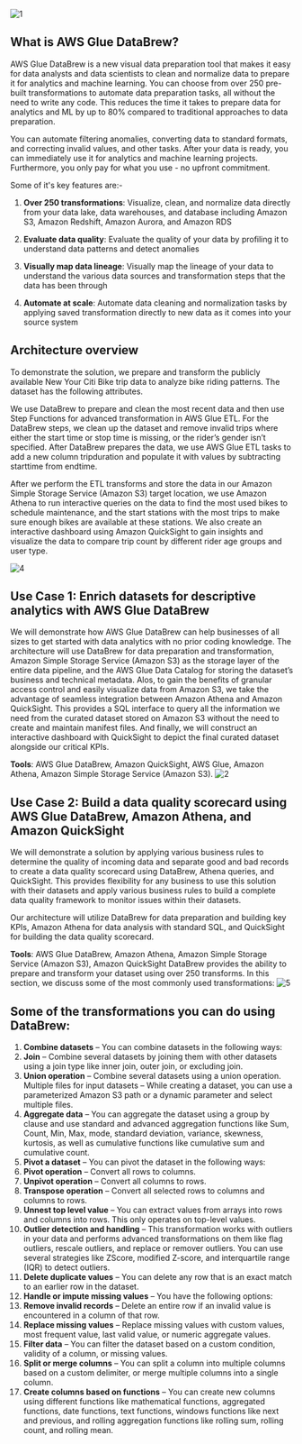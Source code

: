 ![1](https://user-images.githubusercontent.com/15683958/167124431-271bab41-1545-4421-b201-1b339e402c40.png)

## What is AWS Glue DataBrew?

AWS Glue DataBrew is a new visual data preparation tool that makes it easy for data analysts and data scientists to clean and normalize data to prepare it for analytics and machine learning. You can choose from over 250 pre-built transformations to automate data preparation tasks, all without the need to write any code. This reduces the time it takes to prepare data for analytics and ML by up to 80% compared to traditional approaches to data preparation.
 
You can automate filtering anomalies, converting data to standard formats, and correcting invalid values, and other tasks. After your data is ready, you can immediately use it for analytics and machine learning projects. Furthermore, you only pay for what you use - no upfront commitment.
 
Some of it's key features are:-
1. **Over 250 transformations**: Visualize, clean, and normalize data directly from your data lake, data warehouses, and database including Amazon S3, Amazon Redshift, Amazon Aurora, and Amazon RDS

2. **Evaluate data quality**: Evaluate the quality of your data by profiling it to understand data patterns and detect anomalies

3. **Visually map data lineage**: Visually map the lineage of your data to understand the various data sources and transformation steps that the data has been through

4. **Automate at scale**: Automate data cleaning and normalization tasks by applying saved transformation directly to new data as it comes into your source system

## Architecture overview
To demonstrate the solution, we prepare and transform the publicly available New Your Citi Bike trip data to analyze bike riding patterns. The dataset has the following attributes.

We use DataBrew to prepare and clean the most recent data and then use Step Functions for advanced transformation in AWS Glue ETL. For the DataBrew steps, we clean up the dataset and remove invalid trips where either the start time or stop time is missing, or the rider’s gender isn’t specified. After DataBrew prepares the data, we use AWS Glue ETL tasks to add a new column tripduration and populate it with values by subtracting starttime from endtime.

After we perform the ETL transforms and store the data in our Amazon Simple Storage Service (Amazon S3) target location, we use Amazon Athena to run interactive queries on the data to find the most used bikes to schedule maintenance, and the start stations with the most trips to make sure enough bikes are available at these stations. We also create an interactive dashboard using Amazon QuickSight to gain insights and visualize the data to compare trip count by different rider age groups and user type.

![4](https://user-images.githubusercontent.com/15683958/167124389-4c1dc462-9cba-4aa0-b502-6999593feeb4.png)

## Use Case 1: Enrich datasets for descriptive analytics with AWS Glue DataBrew

We will demonstrate how AWS Glue DataBrew can help businesses of all sizes to get started with data analytics with no prior coding knowledge. The architecture will use DataBrew for data preparation and transformation, Amazon Simple Storage Service (Amazon S3) as the storage layer of the entire data pipeline, and the AWS Glue Data Catalog for storing the dataset’s business and technical metadata. Alos, to gain the benefits of granular access control and easily visualize data from Amazon S3, we take the advantage of seamless integration between Amazon Athena and Amazon QuickSight. This provides a SQL interface to query all the information we need from the curated dataset stored on Amazon S3 without the need to create and maintain manifest files. And finally, we will construct an interactive dashboard with QuickSight to depict the final curated dataset alongside our critical KPIs.

**Tools**: AWS Glue DataBrew, Amazon QuickSight, AWS Glue, Amazon Athena, Amazon Simple Storage Service (Amazon S3).
![2](https://user-images.githubusercontent.com/15683958/167124345-74b2eb03-7136-4dd3-a9e6-0871418ea638.png)



## Use Case 2: Build a data quality scorecard using AWS Glue DataBrew, Amazon Athena, and Amazon QuickSight

We will demonstrate a solution by applying various business rules to determine the quality of incoming data and separate good and bad records to create a data quality scorecard using DataBrew, Athena queries, and QuickSight. This provides flexibility for any business to use this solution with their datasets and apply various business rules to build a complete data quality framework to monitor issues within their datasets.
 
Our architecture will utilize DataBrew for data preparation and building key KPIs, Amazon Athena for data analysis with standard SQL, and QuickSight for building the data quality scorecard.
 
**Tools**: AWS Glue DataBrew, Amazon Athena, Amazon Simple Storage Service (Amazon S3), Amazon QuickSight
DataBrew provides the ability to prepare and transform your dataset using over 250 transforms. In this section, we discuss some of the most commonly used transformations:
![5](https://user-images.githubusercontent.com/15683958/167124323-1d0d1c40-e1d6-43f8-9ce1-d7d5f13c3809.png)


## Some of the transformations you can do using DataBrew:
1. **Combine datasets** – You can combine datasets in the following ways:
2. **Join** – Combine several datasets by joining them with other datasets using a join type like inner join, outer join, or excluding join.
3. **Union operation** – Combine several datasets using a union operation. Multiple files for input datasets – While creating a dataset, you can use a parameterized Amazon S3 path or a dynamic parameter and select multiple files.
4. **Aggregate data** – You can aggregate the dataset using a group by clause and use standard and advanced aggregation functions like Sum, Count, Min, Max, mode, standard deviation, variance, skewness, kurtosis, as well as cumulative functions like cumulative sum and cumulative count.
5. **Pivot a dataset** – You can pivot the dataset in the following ways:
6. **Pivot operation** – Convert all rows to columns.
7. **Unpivot operation** – Convert all columns to rows.
8. **Transpose operation** – Convert all selected rows to columns and columns to rows.
9. **Unnest top level value** – You can extract values from arrays into rows and columns into rows. This only operates on top-level values.
10. **Outlier detection and handling** – This transformation works with outliers in your data and performs advanced transformations on them like flag outliers, rescale outliers, and replace or remover outliers. You can use several strategies like ZScore, modified Z-score, and interquartile range (IQR) to detect outliers.
11. **Delete duplicate values** – You can delete any row that is an exact match to an earlier row in the dataset.
12. **Handle or impute missing values** – You have the following options:
13. **Remove invalid records** – Delete an entire row if an invalid value is encountered in a column of that row.
14. **Replace missing values** – Replace missing values with custom values, most frequent value, last valid value, or numeric aggregate values.
15. **Filter data** – You can filter the dataset based on a custom condition, validity of a column, or missing values.
16. **Split or merge columns** – You can split a column into multiple columns based on a custom delimiter, or merge multiple columns into a single column.
17. **Create columns based on functions** – You can create new columns using different functions like mathematical functions, aggregated functions, date functions, text functions, windows functions like next and previous, and rolling aggregation functions like rolling sum, rolling count, and rolling mean.

